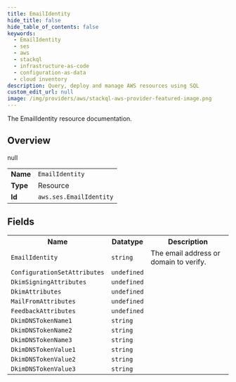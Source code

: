 ```yaml
---
title: EmailIdentity
hide_title: false
hide_table_of_contents: false
keywords:
  - EmailIdentity
  - ses
  - aws
  - stackql
  - infrastructure-as-code
  - configuration-as-data
  - cloud inventory
description: Query, deploy and manage AWS resources using SQL
custom_edit_url: null
image: /img/providers/aws/stackql-aws-provider-featured-image.png
---
```

The EmailIdentity resource documentation.

## Overview
<table><tbody>
<tr><td><b>Name</b></td><td><code>EmailIdentity</code></td></tr>
<tr><td><b>Type</b></td><td>Resource</td></tr>
null
<tr><td><b>Id</b></td><td><code>aws.ses.EmailIdentity</code></td></tr>
</tbody></table>

## Fields
<table><tbody>
<tr><th>Name</th><th>Datatype</th><th>Description</th></tr>
<tr><td><code>EmailIdentity</code></td><td><code>string</code></td><td>The email address or domain to verify.</td></tr><tr><td><code>ConfigurationSetAttributes</code></td><td><code>undefined</code></td><td></td></tr><tr><td><code>DkimSigningAttributes</code></td><td><code>undefined</code></td><td></td></tr><tr><td><code>DkimAttributes</code></td><td><code>undefined</code></td><td></td></tr><tr><td><code>MailFromAttributes</code></td><td><code>undefined</code></td><td></td></tr><tr><td><code>FeedbackAttributes</code></td><td><code>undefined</code></td><td></td></tr><tr><td><code>DkimDNSTokenName1</code></td><td><code>string</code></td><td></td></tr><tr><td><code>DkimDNSTokenName2</code></td><td><code>string</code></td><td></td></tr><tr><td><code>DkimDNSTokenName3</code></td><td><code>string</code></td><td></td></tr><tr><td><code>DkimDNSTokenValue1</code></td><td><code>string</code></td><td></td></tr><tr><td><code>DkimDNSTokenValue2</code></td><td><code>string</code></td><td></td></tr><tr><td><code>DkimDNSTokenValue3</code></td><td><code>string</code></td><td></td></tr>
</tbody></table>